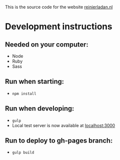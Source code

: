 This is the source code for the website [reinierladan.nl](reinierladan.nl)

# Development instructions

## Needed on your computer:
- Node
- Ruby
- Sass

## Run when starting:
- `npm install`

## Run when developing:
- `gulp`
- Local test server is now available at [localhost:3000](http://localhost:3000)

## Run to deploy to gh-pages branch:
- `gulp build`
